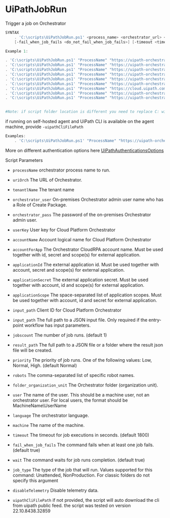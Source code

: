 
# UiPathJobRun
Trigger a job on Orchestrator
```PowerShell
SYNTAX
    . 'C:\scripts\UiPathJobRun.ps1' <process_name> <orchestrator_url> <orchestrator_tenant> [-input_path <input_path>] [-jobscount <jobscount>] [-result_path <result_path>] [-priority <priority>] [-robots <robots>] 
    [-fail_when_job_fails <do_not_fail_when_job_fails>] [-timeout <timeout>] [-wait <do_not_wait>] [-orchestrator_user <orchestrator_user> -orchestrator_pass <orchestrator_pass>] [-userKey <auth_token> -accountName <account_name>] [-accountForApp <account_for_app> -applicationId <application_id> -applicationSecret <application_secret> -applicationScope <applicationScope>] [-folder_organization_unit <folder_organization_unit>] [-language <language>] [-user <robotUser>] [-machine <robotMachine>] [-job_type <Unattended, NonProduction>] [-uipathCliFilePath <uipcli_path>]

Example 1:

. 'C:\scripts\UiPathJobRun.ps1' "ProcessName" "https://uipath-orchestrator.myorg.com" default -orchestrator_user admin -orchestrator_pass 123456
. 'C:\scripts\UiPathJobRun.ps1' "ProcessName" "https://uipath-orchestrator.myorg.com" default -orchestrator_user admin -orchestrator_pass 123456 -orchestrator_pass -priority Low
. 'C:\scripts\UiPathJobRun.ps1' "ProcessName" "https://uipath-orchestrator.myorg.com" default -orchestrator_user admin -orchestrator_pass 123456 -orchestrator_pass -priority Normal -folder_organization_unit MyFolder
. 'C:\scripts\UiPathJobRun.ps1' "ProcessName" "https://uipath-orchestrator.myorg.com" default -orchestrator_user admin -orchestrator_pass 123456 -orchestrator_pass -priority High -folder_organization_unit MyFolder
. 'C:\scripts\UiPathJobRun.ps1' "ProcessName" "https://uipath-orchestrator.myorg.com" default -userKey a7da29a2c93a717110a82 -accountName myAccount -fail_when_job_fails false -timeout 0
. 'C:\scripts\UiPathJobRun.ps1' "ProcessName" "https://uipath-orchestrator.myorg.com" default -userKey a7da29a2c93a717110a82 -accountName myAccount -orchestrator_pass -priority High -jobscount 3 -wait false -machine ROBOTMACHINE
. 'C:\scripts\UiPathJobRun.ps1' "ProcessName" "https://cloud.uipath.com/" default -userKey a7da29a2c93a717110a82 -accountName myAccount -orchestrator_pass -priority Low -robots robotName -result_path C:\Temp
. 'C:\scripts\UiPathJobRun.ps1' "ProcessName" "https://uipath-orchestrator.myorg.com" default -userKey a7da29a2c93a717110a82 -accountName myAccount -robots robotName -result_path C:\Temp\status.json
. 'C:\scripts\UiPathJobRun.ps1' "ProcessName" "https://uipath-orchestrator.myorg.com" default -accountForApp accountForExternalApp -applicationId myExternalAppId -applicationSecret myExternalAppSecret -applicationScope "OR.Folders.Read OR.Settings.Read" -robots robotName -result_path C:\Temp\status.json
 

#Note: if script folder location is different you need to replace C: with directory folder (e.g. '[FOLDER_VARIABLE]\scripts\UiPathPack.ps1')
```
if running on self-hosted agent and UiPath CLI is available on the agent machine, provide `-uipathCliFilePath` 
```PowerShell
Examples:
    . 'C:\scripts\UiPathJobRun.ps1' "ProcessName" "https://uipath-orchestrator.myorg.com" default -orchestrator_user admin -orchestrator_pass 123456 -uipathCliFilePath "C:\uipathcli\uipcli.exe"
```

More on different authentication options here [UiPathAuthenticationsOptions](UiPathAuthenticationsOptions.md)

Script Parameters
-  `processName` 
    orchestrator process name to run.

-  `uriOrch` 
    The URL of Orchestrator.

-  `tenantlName` 
    The tenant name

-  `orchestrator_user`
    On-premises Orchestrator admin user name who has a Role of Create Package.

-  `orchestrator_pass`
    The password of the on-premises Orchestrator admin user.

-  `userKey`
    User key for Cloud Platform Orchestrator

-  `accountName`
    Account logical name for Cloud Platform Orchestrator

-  `accountForApp` 
    The Orchestrator CloudRPA account name. Must be used together with id, secret and scope(s) for external application.

-  `applicationId` 
    The external application id. Must be used together with account, secret and scope(s) for external application.

-  `applicationSecret` 
    The external application secret. Must be used together with account, id and scope(s) for external application.

-  `applicationScope` 
    The space-separated list of application scopes. Must be used together with account, id and secret for external application.
    
-  `input_path`
    Client ID for Cloud Platform Orchestrator

-  `input_path`
    The full path to a JSON input file. Only required if the entry-point workflow has input parameters.

-  `jobscount`
    The number of job runs. (default 1)

-  `result_path`
    The full path to a JSON file or a folder where the result json file will be created.

-  `priority`
    The priority of job runs. One of the following values: Low, Normal, High. (default Normal)

-  `robots`
    The comma-separated list of specific robot names.

-  `folder_organization_unit`
    The Orchestrator folder (organization unit).

-  `user`
    The name of the user. This should be a machine user, not an orchestrator user. For local users, the format should be MachineName\UserName

-  `language`
    The orchestrator language.

-  `machine`
    The name of the machine.

-  `timeout`
    The timeout for job executions in seconds. (default 1800)

-  `fail_when_job_fails`
    The command fails when at least one job fails. (default true)

-  `wait`
    The command waits for job runs completion. (default true)

-  `job_type`
    The type of the job that will run. Values supported for this command: Unattended, NonProduction. For classic folders do not specify this argument

-  `disableTelemetry`
    Disable telemetry data.

-  `uipathCliFilePath`
    if not provided, the script will auto download the cli from uipath public feed. the script was tested on version 22.10.8438.32859